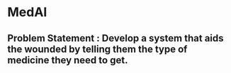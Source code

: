 # MedAI
## Problem Statement : Develop a system that aids the wounded by telling them the type of medicine they need to get.

